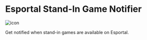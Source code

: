 # Esportal Stand-In Game Notifier
![icon](https://github.com/Coffeboi/Esportal-stand-in-game-notifier/assets/84473858/7362879e-c6cd-42fa-bbb0-2bc846146d55)

Get notified when stand-in games are available on Esportal.
